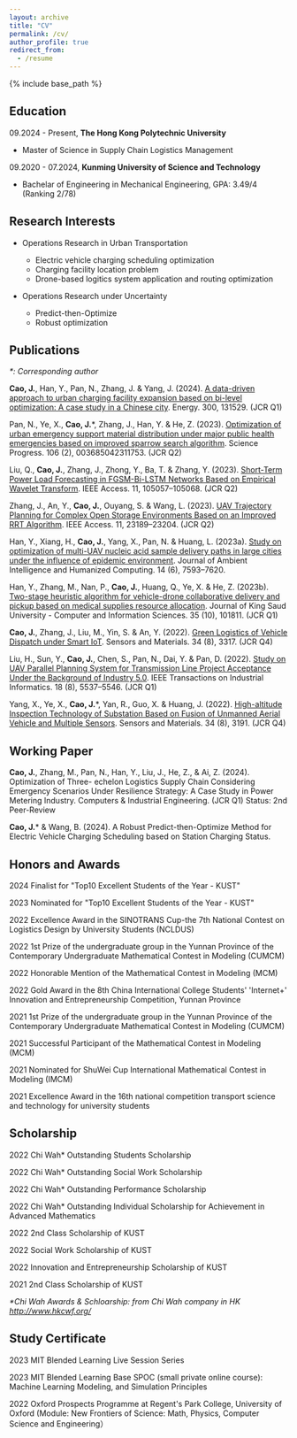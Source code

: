 ```yaml
---
layout: archive
title: "CV"
permalink: /cv/
author_profile: true
redirect_from:
  - /resume
---
```


{% include base_path %}

## Education

09.2024 - Present, **The Hong Kong Polytechnic University**
  - Master of Science in Supply Chain Logistics Management

09.2020 - 07.2024, **Kunming University of Science and Technology**
  - Bachelar of Engineering in Mechanical Engineering, GPA: 3.49/4 (Ranking 2/78)

## Research Interests

- Operations Research in Urban Transportation
  - Electric vehicle charging scheduling optimization
  - Charging facility location problem
  - Drone-based logitics system application and routing optimization

- Operations Research under Uncertainty
  - Predict-then-Optimize
  - Robust optimization

## Publications
_*: Corresponding author_

**Cao, J.**, Han, Y., Pan, N., Zhang, J. & Yang, J. (2024). [A data-driven approach to urban charging
facility expansion based on bi-level optimization: A case study in a Chinese city](https://doi.org/10.1016/j.energy.2024.131529). Energy.
300, 131529. (JCR Q1)

Pan, N., Ye, X., **Cao, J.***, Zhang, J., Han, Y. & He, Z. (2023). [Optimization of urban emergency
support material distribution under major public health emergencies based on improved
sparrow search algorithm](https://doi.org/10.1177/00368504231175328). Science Progress. 106 (2), 003685042311753. (JCR Q2)

Liu, Q., **Cao, J.**, Zhang, J., Zhong, Y., Ba, T. & Zhang, Y. (2023). [Short-Term Power Load
Forecasting in FGSM-Bi-LSTM Networks Based on Empirical Wavelet Transform](https://doi.org/10.1109/ACCESS.2023.3316516). IEEE
Access. 11, 105057–105068. (JCR Q2)

Zhang, J., An, Y., **Cao, J.**, Ouyang, S. & Wang, L. (2023). [UAV Trajectory Planning for
Complex Open Storage Environments Based on an Improved RRT Algorithm](https://doi.org/10.1109/ACCESS.2023.3252018). IEEE
Access. 11, 23189–23204. (JCR Q2)

Han, Y., Xiang, H., **Cao, J.**, Yang, X., Pan, N. & Huang, L. (2023a). [Study on optimization of
multi-UAV nucleic acid sample delivery paths in large cities under the influence of
epidemic environment](https://doi.org/10.1007/s12652-023-04572-2). Journal of Ambient Intelligence and Humanized Computing. 14
(6), 7593–7620.

Han, Y., Zhang, M., Nan, P., **Cao, J.**, Huang, Q., Ye, X. & He, Z. (2023b). [Two-stage heuristic
algorithm for vehicle-drone collaborative delivery and pickup based on medical supplies
resource allocation](https://doi.org/10.1016/j.jksuci.2023.101811). Journal of King Saud University - Computer and Information Sciences.
35 (10), 101811. (JCR Q1)

**Cao, J.**, Zhang, J., Liu, M., Yin, S. & An, Y. (2022). [Green Logistics of Vehicle Dispatch under
Smart IoT](https://doi.org/10.18494/SAM3934). Sensors and Materials. 34 (8), 3317. (JCR Q4)

Liu, H., Sun, Y., **Cao, J.**, Chen, S., Pan, N., Dai, Y. & Pan, D. (2022). [Study on UAV Parallel
Planning System for Transmission Line Project Acceptance Under the Background of
Industry 5.0](https://doi.org/10.1109/TII.2022.3142723). IEEE Transactions on Industrial Informatics. 18 (8), 5537–5546. (JCR Q1)

Yang, X., Ye, X., **Cao, J.***, Yan, R., Guo, X. & Huang, J. (2022). [High-altitude Inspection
Technology of Substation Based on Fusion of Unmanned Aerial Vehicle and Multiple
Sensors](https://doi.org/10.18494/SAM3933). Sensors and Materials. 34 (8), 3191. (JCR Q4)

## Working Paper
**Cao, J.**, Zhang, M., Pan, N., Han, Y., Liu, J., He, Z., & Ai, Z. (2024). Optimization of Three-
echelon Logistics Supply Chain Considering Emergency Scenarios Under Resilience
Strategy: A Case Study in Power Metering Industry. Computers & Industrial Engineering.
(JCR Q1) Status: 2nd Peer-Review

**Cao, J.*** & Wang, B. (2024). A Robust Predict-then-Optimize Method for Electric Vehicle
Charging Scheduling based on Station Charging Status.

## Honors and Awards
2024 Finalist for "Top10 Excellent Students of the Year - KUST"

2023 Nominated for "Top10 Excellent Students of the Year - KUST"

2022 Excellence Award in the SINOTRANS Cup-the 7th National Contest on Logistics Design by University Students (NCLDUS)

2022 1st Prize of the undergraduate group in the Yunnan Province of the Contemporary Undergraduate Mathematical Contest in Modeling (CUMCM)

2022 Honorable Mention of the Mathematical Contest in Modeling (MCM)

2022 Gold Award in the 8th China International College Students' 'Internet+' Innovation and Entrepreneurship Competition, Yunnan Province

2021 1st Prize of the undergraduate group in the Yunnan Province of the Contemporary Undergraduate Mathematical Contest in Modeling (CUMCM)

2021 Successful Participant of the Mathematical Contest in Modeling (MCM)

2021 Nominated for ShuWei Cup International Mathematical Contest in Modeling (IMCM)

2021 Excellence Award in the 16th national competition transport science and technology for university students

## Scholarship
2022 Chi Wah* Outstanding Students Scholarship

2022 Chi Wah* Outstanding Social Work Scholarship

2022 Chi Wah* Outstanding Performance Scholarship

2022 Chi Wah* Outstanding Individual Scholarship for Achievement in Advanced Mathematics

2022 2nd Class Scholarship of KUST

2022 Social Work Scholarship of KUST

2022 Innovation and Entrepreneurship Scholarship of KUST

2021 2nd Class Scholarship of KUST

_*Chi Wah Awards & Schloarship: from Chi Wah company in HK http://www.hkcwf.org/_

## Study Certificate
2023 MIT Blended Learning Live Session Series

2023 MIT Blended Learning Base SPOC (small private online course): Machine Learning Modeling, and Simulation Principles

2022 Oxford Prospects Programme at Regent's Park College, University of Oxford (Module: New Frontiers of Science: Math, Physics, Computer Science and Engineering）
